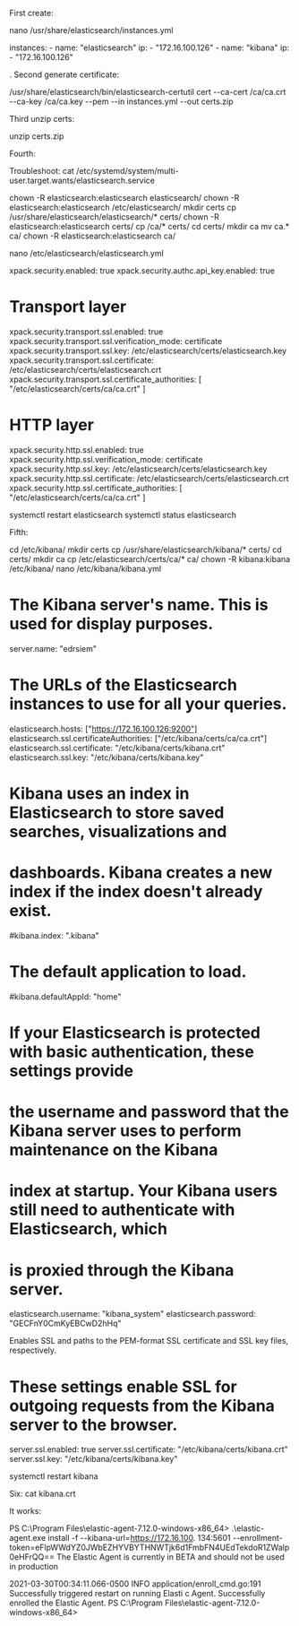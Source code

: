 First create:

nano /usr/share/elasticsearch/instances.yml

instances:
    - name: "elasticsearch"
      ip:
        - "172.16.100.126"
    - name: "kibana"
      ip:
        - "172.16.100.126"




.
Second generate certificate:

/usr/share/elasticsearch/bin/elasticsearch-certutil cert --ca-cert /ca/ca.crt --ca-key /ca/ca.key --pem --in instances.yml --out certs.zip




Third unzip certs:

unzip certs.zip




Fourth:

Troubleshoot: cat /etc/systemd/system/multi-user.target.wants/elasticsearch.service

chown -R elasticsearch:elasticsearch elasticsearch/
chown -R elasticsearch:elasticsearch /etc/elasticsearch/
mkdir certs
cp /usr/share/elasticsearch/elasticsearch/* certs/
chown -R elasticsearch:elasticsearch certs/
cp /ca/* certs/
cd certs/
mkdir ca
mv ca.* ca/
chown -R elasticsearch:elasticsearch ca/


nano /etc/elasticsearch/elasticsearch.yml 

xpack.security.enabled: true
xpack.security.authc.api_key.enabled: true
# Transport layer
xpack.security.transport.ssl.enabled: true
xpack.security.transport.ssl.verification_mode: certificate
xpack.security.transport.ssl.key: /etc/elasticsearch/certs/elasticsearch.key
xpack.security.transport.ssl.certificate: /etc/elasticsearch/certs/elasticsearch.crt
xpack.security.transport.ssl.certificate_authorities: [ "/etc/elasticsearch/certs/ca/ca.crt" ]
# HTTP layer
xpack.security.http.ssl.enabled: true
xpack.security.http.ssl.verification_mode: certificate
xpack.security.http.ssl.key: /etc/elasticsearch/certs/elasticsearch.key
xpack.security.http.ssl.certificate: /etc/elasticsearch/certs/elasticsearch.crt
xpack.security.http.ssl.certificate_authorities: [ "/etc/elasticsearch/certs/ca/ca.crt" ]


systemctl restart elasticsearch
systemctl status elasticsearch


Fifth:

cd /etc/kibana/
mkdir certs
cp /usr/share/elasticsearch/kibana/* certs/
cd certs/
mkdir ca
cp /etc/elasticsearch/certs/ca/* ca/
chown -R kibana:kibana /etc/kibana/
nano /etc/kibana/kibana.yml 

# The Kibana server's name.  This is used for display purposes.
server.name: "edrsiem"

# The URLs of the Elasticsearch instances to use for all your queries.
elasticsearch.hosts: ["https://172.16.100.126:9200"]
elasticsearch.ssl.certificateAuthorities: ["/etc/kibana/certs/ca/ca.crt"]
elasticsearch.ssl.certificate: "/etc/kibana/certs/kibana.crt"
elasticsearch.ssl.key: "/etc/kibana/certs/kibana.key"

# Kibana uses an index in Elasticsearch to store saved searches, visualizations and
# dashboards. Kibana creates a new index if the index doesn't already exist.
#kibana.index: ".kibana"

# The default application to load.
#kibana.defaultAppId: "home"

# If your Elasticsearch is protected with basic authentication, these settings provide
# the username and password that the Kibana server uses to perform maintenance on the Kibana
# index at startup. Your Kibana users still need to authenticate with Elasticsearch, which
# is proxied through the Kibana server.
elasticsearch.username: "kibana_system"
elasticsearch.password: "GECFnY0CmKyEBCwD2hHq"


 Enables SSL and paths to the PEM-format SSL certificate and SSL key files, respectively.
# These settings enable SSL for outgoing requests from the Kibana server to the browser.
server.ssl.enabled: true
server.ssl.certificate: "/etc/kibana/certs/kibana.crt"
server.ssl.key: "/etc/kibana/certs/kibana.key"

systemctl restart kibana


Six:
cat kibana.crt


It works:

PS C:\Program Files\elastic-agent-7.12.0-windows-x86_64> .\elastic-agent.exe install -f --kibana-url=https://172.16.100.
134:5601 --enrollment-token=eFlpWWdYZ0JWbEZHYVBYTHNWTjk6d1FmbFN4UEdTekdoR1ZWalp0eHFrQQ==
The Elastic Agent is currently in BETA and should not be used in production

2021-03-30T00:34:11.066-0500    INFO    application/enroll_cmd.go:191   Successfully triggered restart on running Elasti
c Agent.
Successfully enrolled the Elastic Agent.
PS C:\Program Files\elastic-agent-7.12.0-windows-x86_64>





